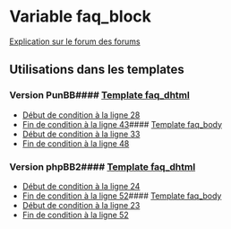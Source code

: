 # Variable faq_block
[Explication sur le forum des forums](http://forum.forumactif.com/t294113-listing-des-variables#faq_block)
## Utilisations dans les templates
### Version PunBB#### [Template faq_dhtml](punbb/faq_dhtml.md)
* [Début de condition à la ligne 28](../punbb/faq_dhtml.tpl#L28)
* [Fin de condition à la ligne 43](../punbb/faq_dhtml.tpl#L43)#### [Template faq_body](punbb/faq_body.md)
* [Début de condition à la ligne 33](../punbb/faq_body.tpl#L33)
* [Fin de condition à la ligne 48](../punbb/faq_body.tpl#L48)
### Version phpBB2#### [Template faq_dhtml](subsilver/faq_dhtml.md)
* [Début de condition à la ligne 24](../subsilver/faq_dhtml.tpl#L24)
* [Fin de condition à la ligne 52](../subsilver/faq_dhtml.tpl#L52)#### [Template faq_body](subsilver/faq_body.md)
* [Début de condition à la ligne 23](../subsilver/faq_body.tpl#L23)
* [Fin de condition à la ligne 52](../subsilver/faq_body.tpl#L52)